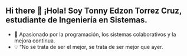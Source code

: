 ## Hi there 👋 ¡Hola! Soy Tonny Edzon Torrez Cruz, estudiante de Ingeniería en Sistemas.
- 🚀 Apasionado por la programación, los sistemas colaborativos y la mejora continua.
- 💡 “No se trata de ser el mejor, se trata de ser mejor que ayer.

<!--
**Edzon22/Edzon22** is a ✨ _special_ ✨ repository because its `README.md` (this file) appears on your GitHub profile.

Here are some ideas to get you started:

- 👋 ¡Hola! Soy Tonny Edzon Torrez Cruz, estudiante de Ingeniería en Sistemas.
- 🚀 Apasionado por la programación, los sistemas colaborativos y la mejora continua.
- 💡 “No se trata de ser el mejor, se trata de ser mejor que ayer.
-->
